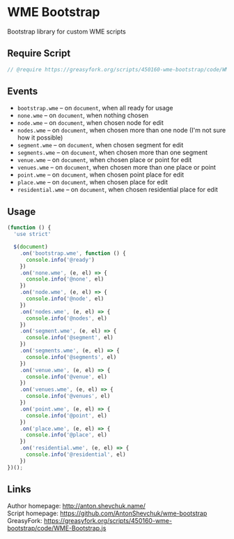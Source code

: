 # WME Bootstrap
Bootstrap library for custom WME scripts

## Require Script

```javascript
// @require https://greasyfork.org/scripts/450160-wme-bootstrap/code/WME-Bootstrap.js
```

## Events

* `bootstrap.wme` – on `document`, when all ready for usage
* `none.wme` – on `document`, when nothing chosen
* `node.wme` – on `document`, when chosen node for edit
* `nodes.wme` – on `document`, when chosen more than one node (I'm not sure how it possible)
* `segment.wme` – on `document`, when chosen segment for edit
* `segments.wme` – on `document`, when chosen more than one segment
* `venue.wme` – on `document`, when chosen place or point for edit
* `venues.wme` – on `document`, when chosen more than one place or point
* `point.wme` – on `document`, when chosen point place for edit
* `place.wme` – on `document`, when chosen place for edit
* `residential.wme` – on `document`, when chosen residential place for edit

## Usage

```javascript
(function () {
  'use strict'

  $(document)
    .on('bootstrap.wme', function () {
      console.info('@ready')
    })
    .on('none.wme', (e, el) => {
      console.info('@none', el)
    })
    .on('node.wme', (e, el) => {
      console.info('@node', el)
    })
    .on('nodes.wme', (e, el) => {
      console.info('@nodes', el)
    })
    .on('segment.wme', (e, el) => {
      console.info('@segment', el)
    })
    .on('segments.wme', (e, el) => {
      console.info('@segments', el)
    })
    .on('venue.wme', (e, el) => {
      console.info('@venue', el)
    })
    .on('venues.wme', (e, el) => {
      console.info('@venues', el)
    })
    .on('point.wme', (e, el) => {
      console.info('@point', el)
    })
    .on('place.wme', (e, el) => {
      console.info('@place', el)
    })
    .on('residential.wme', (e, el) => {
      console.info('@residential', el)
    })
})();
```

## Links

Author homepage: http://anton.shevchuk.name/  
Script homepage: https://github.com/AntonShevchuk/wme-bootstrap  
GreasyFork: https://greasyfork.org/scripts/450160-wme-bootstrap/code/WME-Bootstrap.js
